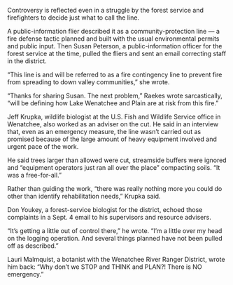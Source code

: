 Controversy is reflected even in a struggle by the forest service and firefighters to decide just what to call the line.

A public-information flier described it as a community-protection line — a fire defense tactic planned and built with the usual environmental permits and public input. Then Susan Peterson, a public-information officer for the forest service at the time, pulled the fliers and sent an email correcting staff in the district.

“This line is and will be referred to as a fire contingency line to prevent fire from spreading to down valley communities,” she wrote.

“Thanks for sharing Susan. The next problem,” Raekes wrote sarcastically, “will be defining how Lake Wenatchee and Plain are at risk from this fire.”

Jeff Krupka, wildlife biologist at the U.S. Fish and Wildlife Service office in Wenatchee, also worked as an adviser on the cut. He said in an interview that, even as an emergency measure, the line wasn’t carried out as promised because of the large amount of heavy equipment involved and urgent pace of the work.

He said trees larger than allowed were cut, streamside buffers were ignored and “equipment operators just ran all over the place” compacting soils. “It was a free-for-all.”

Rather than guiding the work, “there was really nothing more you could do other than identify rehabilitation needs,” Krupka said.

Don Youkey, a forest-service biologist for the district, echoed those complaints in a Sept. 4 email to his supervisors and resource advisers.

“It’s getting a little out of control there,” he wrote. “I’m a little over my head on the logging operation. And several things planned have not been pulled off as described.”

Lauri Malmquist, a botanist with the Wenatchee River Ranger District, wrote him back: “Why don’t we STOP and THINK and PLAN?! There is NO emergency.” 